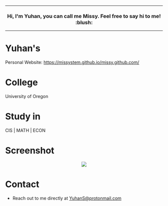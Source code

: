 ***

<h3 align="center"> Hi, I'm Yuhan, you can call me Missy. Feel free to say hi to me! :blush:</h3>

***

# Yuhan's 

Personal Website: <https://missystem.github.io/missy.github.com/>

# College

University of Oregon

# Study in

CIS | MATH | ECON


# Screenshot

<p align="center">
  <img src="https://github.com/missystem/missy.github.io/blob/master/screenshot.png" />
</p>

# Contact

- Reach out to me directly at <YuhanS@protonmail.com>


